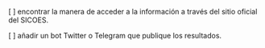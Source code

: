 [ ] encontrar la manera de acceder a la información a través del sitio
    oficial del SICOES.

[ ] añadir un bot Twitter o Telegram que publique los resultados.
